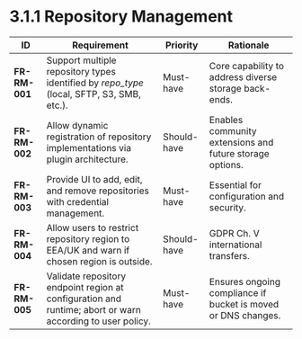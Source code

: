 # 3.1.1 Repository Management

| ID                                | Requirement                                                                                               | Priority    | Rationale                                                     |
|-----------------------------------|-----------------------------------------------------------------------------------------------------------|-------------|---------------------------------------------------------------|
| <a id="frRm001">**FR-RM-001**</a> | Support multiple repository types identified by *repo\_type* (local, SFTP, S3, SMB, etc.).                | Must-have   | Core capability to address diverse storage back-ends.         |
| <a id="frRm002">**FR-RM-002**</a> | Allow dynamic registration of repository implementations via plugin architecture.                         | Should-have | Enables community extensions and future storage options.      |
| <a id="frRm003">**FR-RM-003**</a> | Provide UI to add, edit, and remove repositories with credential management.                              | Must-have   | Essential for configuration and security.                     |
| <a id="frRm004">**FR-RM-004**</a> | Allow users to restrict repository region to EEA/UK and warn if chosen region is outside.                 | Should-have | GDPR Ch. V international transfers.                           |
| <a id="frRm005">**FR-RM-005**</a> | Validate repository endpoint region at configuration and runtime; abort or warn according to user policy. | Must-have   | Ensures ongoing compliance if bucket is moved or DNS changes. |